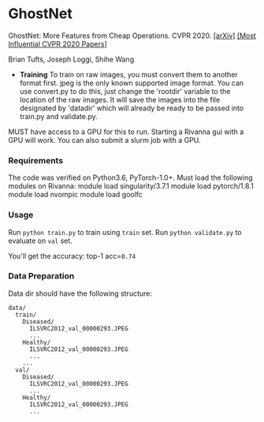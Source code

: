 # GhostNet

GhostNet: More Features from Cheap Operations. CVPR 2020. [[arXiv]](https://arxiv.org/abs/1911.11907) [[Most Influential CVPR 2020 Papers]](https://www.paperdigest.org/2021/08/most-influential-cvpr-papers-2021-08/)

Brian Tufts, Joseph Loggi, Shihe Wang

- **Training**
To train on raw images, you must convert them to another format first. jpeg is the only known supported image format.
You can use convert.py to do this, just change the 'rootdir' variable to the location of the raw images.
It will save the images into the file designated by 'datadir' which will already be ready to be passed into train.py and validate.py.

MUST have access to a GPU for this to run. Starting a Rivanna gui with a GPU will work. You can also submit a slurm job with a GPU.

### Requirements
The code was verified on Python3.6, PyTorch-1.0+.
Must load the following modules on Rivanna:
module load singularity/3.7.1
module load pytorch/1.8.1
module load nvompic
module load goolfc

### Usage
Run `python train.py` to train using `train` set.
Run `python validate.py` to evaluate on `val` set.

You'll get the accuracy: top-1 acc=`0.74`

### Data Preparation
Data dir should have the following structure:
```
data/
  train/
    Diseased/
      ILSVRC2012_val_00000293.JPEG
      ...
    Healthy/
      ILSVRC2012_val_00000293.JPEG
      ...
    ...
  val/
    Diseased/
      ILSVRC2012_val_00000293.JPEG
      ...
    Healthy/
      ILSVRC2012_val_00000293.JPEG
      ...
```
